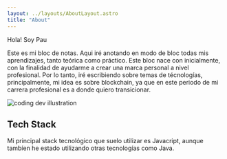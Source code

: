 ```yaml
---
layout: ../layouts/AboutLayout.astro
title: "About"
---
```


Hola! Soy Pau

Este es mi bloc de notas.
Aqui iré anotando en modo de bloc todas mis aprendizajes, tanto teórica como práctico.
Este bloc nace con inicialmente, con la finalidad de ayudarme a crear una marca personal a nivel profesional.
Por lo tanto, iré escribiendo sobre temas de técnologías, principalmente, mi idea es sobre blockchain, ya que en este periodo de mi carrera profesional es a donde quiero transicionar.

<div>
  <img src="/assets/dev.svg" class="sm:w-1/2 mx-auto" alt="coding dev illustration">
</div>

## Tech Stack

Mi principal stack tecnológico que suelo utilizar es Javacript, aunque tambíen he estado utilizando otras tecnologías como Java.
